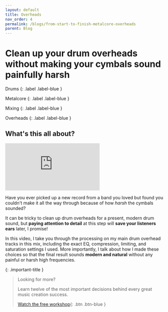 ```yaml
---
layout: default
title: Overheads
nav_order: 4
permalink: /blogs/from-start-to-finish-metalcore-overheads
parent: Blog
---
```


# Clean up your drum overheads without making your cymbals sound painfully harsh

Drums
{: .label .label-blue }

Metalcore
{: .label .label-blue }

Mixing
{: .label .label-blue }

Overheads
{: .label .label-blue }

## What's this all about?

<div class="video-container">
  <iframe src="https://www.youtube-nocookie.com/embed/Go_-2mZCEXA?rel=0" title="YouTube video player" frameborder="0" allow="accelerometer; autoplay; clipboard-write; encrypted-media; gyroscope; picture-in-picture" allowfullscreen></iframe>
</div>

Have you ever picked up a new record from a band you loved but found you couldn't make it all the way through because of how _harsh_ the cymbals sounded?

It can be tricky to clean up drum overheads for a present, modern drum sound, but **paying attention to detail** at this step will **save your listeners ears** later, I promise!

In this video, I take you through the processing on my main drum overhead tracks in this mix, including the exact EQ, compression, limiting, and saturation settings I used. More importantly, I talk about how I made these choices so that the final result sounds **modern and natural** without any painful or harsh high frequencies.

{: .important-title }
> Looking for more?
>
> Learn twelve of the most important decisions behind every great music creation success.
>
> [Watch the free workshop](workshop){: .btn .btn-blue }
